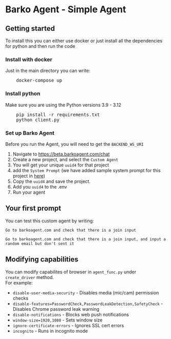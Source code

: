 # Barko Agent - Simple Agent


## Getting started

To install this you can either use docker or just install all the dependencies for python and then run the code

### Install with docker

Just in the main directory you can write:

<pre>
    docker-compose up
</pre>

### Install python

Make sure you are using the Python versions 3.9 - 3.12

<pre>
    pip install -r requirements.txt
    python client.py
</pre>


### Set up Barko Agent

Before you run the Agent, you will need to get the `BACKEND_WS_URI`

1. Navigate to https://beta.barkoagent.com/chat
2. Create a new project, and select the `Custom Agent`
3. You will get your unique `uuid4` for that project
4. add the `System Prompt` (we have added sample system prompt for this project in [here](system_prompt.txt))
5. Copy the `uuid4` and save the project.
6. Add you `uuid4` to the .env
7. Run your agent


## Your first prompt

You can test this custom agent by writing:

`Go to barkoagent.com and check that there is a join input`

`Go to barkoagent.com and check that there is a join input, and input a random email but don't sent it`

## Modifying capabilities
You can modify capabilites of browser in `agent_func.py` under `create_driver` method.
<br>For example:<br>
- `disable-user-media-security` - Disables media (mic/cam) permission checks
- `disable-features=PasswordCheck,PasswordLeakDetection,SafetyCheck` - Disables Chrome password leak warning
- `disable-notifications` - Blocks web push notifications
- `window-size=1920,1080` - Sets window size
- `ignore-certificate-errors` - Ignores SSL cert errors
- `incognito` - Runs in incognito mode
